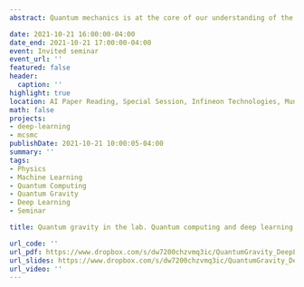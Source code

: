 ```yaml
---
abstract: Quantum mechanics is at the core of our understanding of the subatomic world. Moreover, it is driving a new industry based on quantum computing technology. It is hard to think that quantum mechanics is wrong. On the other hand, general relativity successfully describes gravity at the macroscopic scale. It predicts black holes and gravitational waves, and it is needed to design GPS devices. It is hard to imagine that general relativity is wrong. However, physicists have been struggling to make sense of quantum mechanics and general relativity simultaneously. This is one of the deepest problems in physics. Hawking found that black holes can emit particles and evaporate due to quantum-mechanical effects, therefore providing a promising connection between the two theories. This observation led to the so-called information paradox, and serious efforts to resolve the information paradox led to the discovery of the holographic principle, which allows us to describe quantum gravitational systems, such as evaporating black holes, in terms of more standard quantum mechanical systems. Matrix models are particularly interesting in this context. Additionally, they have been used in several application fields as material science and quantum encryption. By solving the dynamics of matrix models, we can obtain valuable insights into quantum gravity. It is difficult to solve matrix models with traditional methods, but deep learning and quantum computers can be game-changers. In this talk, I will connect different research fields and introduce the first comprehensive study of quantum technologies and deep learning methods applied to matrix models.

date: 2021-10-21 16:00:00-04:00
date_end: 2021-10-21 17:00:00-04:00
event: Invited seminar
event_url: ''
featured: false
header:
  caption: ''
highlight: true
location: AI Paper Reading, Special Session, Infineon Technologies, Munich, Germany
math: false
projects:
- deep-learning
- mcsmc
publishDate: 2021-10-21 10:00:05-04:00
summary: ''
tags:
- Physics
- Machine Learning
- Quantum Computing
- Quantum Gravity
- Deep Learning
- Seminar

title: Quantum gravity in the lab. Quantum computing and deep learning solutions

url_code: ''
url_pdf: https://www.dropbox.com/s/dw7200chzvmq3ic/QuantumGravity_DeepLearning_ERinaldi_45min.pdf?dl=0
url_slides: https://www.dropbox.com/s/dw7200chzvmq3ic/QuantumGravity_DeepLearning_ERinaldi_45min.pdf?dl=0
url_video: ''
---
```

